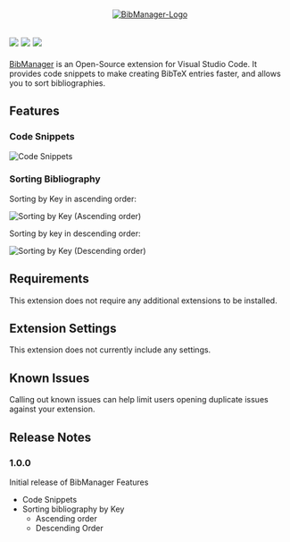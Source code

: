 <p align="center">
  <br />
  <a title="Learn more about BibManager" href="http://github.com/twday/vscode-bibmanager"><img src="https://raw.githubusercontent.com/twday/vscode-bibmanager/master/images/bibmanager-icon.png" alt="BibManager-Logo" /></a>
</p>

[![](https://vsmarketplacebadge.apphb.com/version-short/twday.vscode-bibmanager.svg)](https://marketplace.visualstudio.com/items?itemName=twday.vscode-bibmanager)
[![](https://vsmarketplacebadge.apphb.com/installs-short/twday.vscode-bibmanager.svg)](https://marketplace.visualstudio.com/items?itemName=twday.vscode-bibmanager)
[![](https://vsmarketplacebadge.apphb.com/rating-short/twday.vscode-bibmanager.svg)](https://marketplace.visualstudio.com/items?itemName=twday.vscode-bibmanager)
-------------------------------------------------------------
[BibManager](https://github.com/twday/vscode-bibmanager) is an Open-Source extension for Visual Studio Code. It provides code snippets to make creating BibTeX entries faster, and allows you to sort bibliographies.

## Features

### Code Snippets
![Code Snippets](images/features/snippets.gif)

### Sorting Bibliography
Sorting by Key in ascending order:

![Sorting by Key (Ascending order)](images/features/sortKeyAsc.gif)

Sorting by key in descending order:

![Sorting by Key (Descending order)](images/features/sortKeyDsc.gif)

## Requirements

This extension does not require any additional extensions to be installed.

## Extension Settings

This extension does not currently include any settings.

## Known Issues

Calling out known issues can help limit users opening duplicate issues against your extension.

## Release Notes

### 1.0.0

Initial release of BibManager
Features
+ Code Snippets
+ Sorting bibliography by Key
    + Ascending order
    + Descending Order